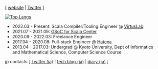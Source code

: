 [ [website](https://tanishiking.github.io/) | [Twitter](https://twitter.com/tanishiking25) ]

[![Top Langs](https://github-readme-stats.vercel.app/api/top-langs/?username=tanishiking&layout=compact)](https://github.com/anuraghazra/github-readme-stats)

- 2022.03 - Present: Scala Compiler/Tooling Engineer @ [VirtusLab](https://www.virtuslab.com/)
- 2021.07 - 2021.09: [GSoC for Scala Center](https://github.com/tanishiking/gsoc-2021/blob/main/README.md)
- 2020.09 - 2022.03: Freelance Engineer
- 2017.04 - 2020.08: Full-stack Engineer @ [Hatena](https://hatena.co.jp/)
- 2013.04 - 2017.03: Undergrad @ Kyoto University, Dept of Informatics and Mathematical Science, Computer Science Course

jp contacts [ [Twitter (ja)](https://twitter.com/tanishiking) | [tech blog (ja)](https://zenn.dev/tanishiking) | [diary (ja)](https://tanishiking24.hatenablog.com/) ]



